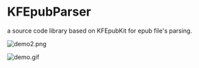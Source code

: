 # KFEpubParser
a source code library based on KFEpubKit for epub file's parsing.

![demo2.png](http://upload-images.jianshu.io/upload_images/1334681-f2caf8ea37238945.png?imageMogr2/auto-orient/strip%7CimageView2/2/w/1240)

![demo.gif](http://upload-images.jianshu.io/upload_images/1334681-070b2c90e5359d91.gif?imageMogr2/auto-orient/strip)


